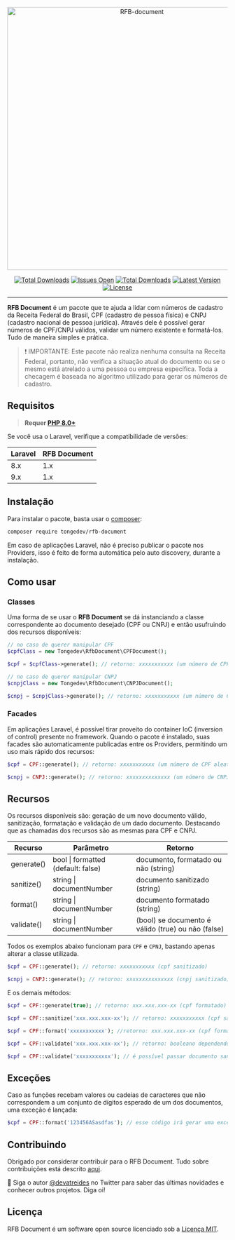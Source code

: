 <p align="center">
    <img src="https://banners.beyondco.de/RFB%20Document.png?theme=light&packageManager=composer+require&packageName=tongedev%2Frfb-document&pattern=architect&style=style_1&description=+valide%2Fgere%2Fformate+um+n%C3%BAmero+de+RG%2FCPF&md=1&showWatermark=0&fontSize=100px&images=identification" width="600" alt="RFB-document">
    <p align="center">
        <a href="https://github.com/tongedev/rfb-document/actions"><img alt="Total Downloads" src="https://github.com/tongedev/rfb-document/actions/workflows/tests.yml/badge.svg?branch=main"></a>
        <a href="https://github.com/tongedev/rfb-document/issues"><img alt="Issues Open" src="https://img.shields.io/github/issues/tongedev/rfb-document"></a>
        <a href="https://packagist.org/packages/tongedev/rfb-document"><img alt="Total Downloads" src="https://img.shields.io/packagist/dt/tongedev/rfb-document"></a>
        <a href="https://packagist.org/packages/tongedev/rfb-document"><img alt="Latest Version" src="https://img.shields.io/packagist/v/tongedev/rfb-document"></a>
        <a href="https://packagist.org/packages/tongedev/rfb-document"><img alt="License" src="https://img.shields.io/packagist/l/tongedev/rfb-document"></a>
    </p>
</p>

------

**RFB Document** é um pacote que te ajuda a lidar com números de cadastro da Receita Federal do Brasil, CPF (cadastro de pessoa física) e CNPJ (cadastro nacional de pessoa jurídica). Através dele é possível gerar números de CPF/CNPJ válidos, validar um número existente e formatá-los. Tudo de maneira simples e prática.

> ❗ IMPORTANTE:  Este pacote não realiza nenhuma consulta na Receita Federal, portanto, não verifica a situação atual do documento ou se o mesmo está atrelado a uma pessoa ou empresa específica. Toda a checagem é baseada no algoritmo utilizado para gerar os números de cadastro.

## Requisitos

> **Requer [PHP 8.0+](https://www.php.net/releases/)**

Se você usa o Laravel, verifique a compatibilidade de versões:

| Laravel | RFB Document |
|---------|--------------|
| 8.x     | 1.x          |
| 9.x     | 1.x          |

## Instalação

Para instalar o pacote, basta usar o [composer](https://getcomposer.org):

```bash
composer require tongedev/rfb-document
```

Em caso de aplicações Laravel, não é preciso publicar o pacote nos Providers, isso é feito de forma automática pelo auto discovery, durante a instalação.

## Como usar

### Classes

Uma forma de se usar o **RFB Document** se dá instanciando a classe correspondente ao documento desejado (CPF ou CNPJ) e então usufruindo dos recursos disponíveis:

```php
// no caso de querer manipular CPF
$cpfClass = new Tongedev\RfbDocument\CPFDocument(); 

$cpf = $cpfClass->generate(); // retorno: xxxxxxxxxxx (um número de CPF aleatório)

// no caso de querer manipular CNPJ
$cnpjClass = new Tongedev\RfbDocument\CNPJDocument(); 

$cnpj = $cnpjClass->generate(); // retorno: xxxxxxxxxxx (um número de CNPJ aleatório)
```

### Facades

Em aplicações Laravel, é possível tirar proveito do container IoC (inversion of control) presente no framework. Quando o pacote é instalado, suas facades são automaticamente publicadas entre os Providers, permitindo um uso mais rápido dos recursos:

```php
$cpf = CPF::generate(); // retorno: xxxxxxxxxxx (um número de CPF aleatório)

$cnpj = CNPJ::generate(); // retorno: xxxxxxxxxxxxxx (um número de CNPJ aleatório)
```

## Recursos

Os recursos disponíveis são: geração de um novo documento válido, sanitização, formatação e validação de um dado documento. Destacando que as chamadas dos recursos são as mesmas para CPF e CNPJ.

| Recurso    | Parâmetro                            | Retorno                              |
|------------|--------------------------------------|--------------------------------------|
| generate() | bool   \| formatted (default: false) | documento, formatado ou não (string) |
| sanitize() | string \| documentNumber             | documento sanitizado (string)        |
| format()   | string \| documentNumber             | documento formatado (string)         |
| validate() | string \| documentNumber             | (bool) se documento é válido (true) ou não (false)  |

Todos os exemplos abaixo funcionam para `CPF` e `CPNJ`, bastando apenas alterar a classe utilizada.

```php
$cpf = CPF::generate(); // retorno: xxxxxxxxxxx (cpf sanitizado)

$cnpj = CNPJ::generate(); // retorno: xxxxxxxxxxxxxxx (cnpj sanitizado)
```

E os demais métodos:

```php
$cpf = CPF::generate(true); // retorno: xxx.xxx.xxx-xx (cpf formatado)

$cpf = CPF::sanitize('xxx.xxx.xxx-xx'); // retorno: xxxxxxxxxxx (cpf sanitizado)

$cpf = CPF::format('xxxxxxxxxxx'); //retorno: xxx.xxx.xxx-xx (cpf formatado)

$cpf = CPF::validate('xxx.xxx.xxx-xx'); // retorno: booleano dependendo do valor passado no parâmetro

$cpf = CPF::validate('xxxxxxxxxxx'); // é possível passar documento sanitizado também para validação
```

## Exceções

Caso as funções recebam valores ou cadeias de caracteres que não correspondem a um conjunto de dígitos esperado de um dos documentos, uma exceção é lançada:

```php
$cpf = CPF::format('123456ASasdfas'); // esse código irá gerar uma exceção do tipo `RfbDocumentException`.
```

## Contribuindo

Obrigado por considerar contribuir para o RFB Document. Tudo sobre contribuições está descrito [aqui](CONTRIBUTING.md).

👋 Siga o autor [@devatreides](https://twitter.com/tongedev) no Twitter para saber das últimas novidades e conhecer outros projetos. Diga oi!

## Licença

RFB Document é um software open source licenciado sob a [Licença MIT](LICENSE.md).
